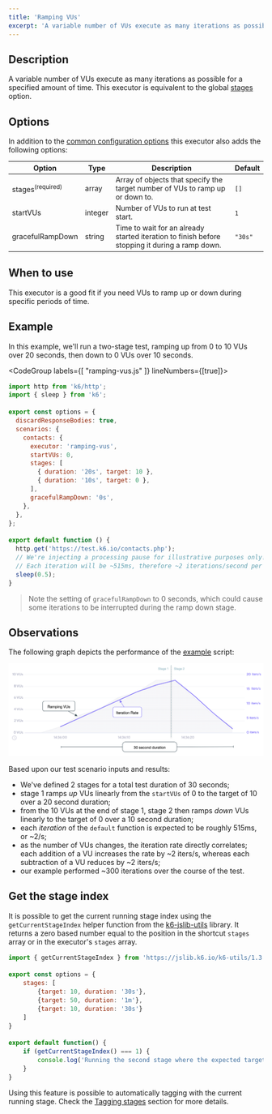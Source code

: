 ```yaml
---
title: 'Ramping VUs'
excerpt: 'A variable number of VUs execute as many iterations as possible for a specified amount of time.'
---
```


## Description

A variable number of VUs execute as many iterations as possible for a specified
amount of time. This executor is equivalent to the global [stages](/using-k6/options#stages) option.

## Options

In addition to the [common configuration options](/using-k6/scenarios#common-options) this executor
also adds the following options:

| Option             | Type    | Description                                                                                    | Default |
| ------------------ | ------- | ---------------------------------------------------------------------------------------------- | ------- |
| stages<sup>(required)</sup>          | array   | Array of objects that specify the target number of VUs to ramp up or down to.                  | `[]`    |
| startVUs         | integer | Number of VUs to run at test start.                                                            | `1`     |
| gracefulRampDown | string  | Time to wait for an already started iteration to finish before stopping it during a ramp down. | `"30s"` |

## When to use

This executor is a good fit if you need VUs to ramp up or down during specific periods
of time.

## Example

In this example, we'll run a two-stage test, ramping up from 0 to 10 VUs over 20 seconds, then down
to 0 VUs over 10 seconds.

<CodeGroup labels={[ "ramping-vus.js" ]} lineNumbers={[true]}>

```javascript
import http from 'k6/http';
import { sleep } from 'k6';

export const options = {
  discardResponseBodies: true,
  scenarios: {
    contacts: {
      executor: 'ramping-vus',
      startVUs: 0,
      stages: [
        { duration: '20s', target: 10 },
        { duration: '10s', target: 0 },
      ],
      gracefulRampDown: '0s',
    },
  },
};

export default function () {
  http.get('https://test.k6.io/contacts.php');
  // We're injecting a processing pause for illustrative purposes only!
  // Each iteration will be ~515ms, therefore ~2 iterations/second per VU maximum throughput.
  sleep(0.5);
}
```

</CodeGroup>

> Note the setting of `gracefulRampDown` to 0 seconds, which could cause some iterations to be
interrupted during the ramp down stage.

## Observations

The following graph depicts the performance of the [example](#example) script:

![Ramping VUs](./images/ramping-vus.png)

Based upon our test scenario inputs and results:

* We've defined 2 stages for a total test duration of 30 seconds;
* stage 1 ramps _up_ VUs linearly from the `startVUs` of 0 to the target of 10 over a 20 second duration;
* from the 10 VUs at the end of stage 1, stage 2 then ramps _down_ VUs linearly to the target of 0 over a 10 second duration;
* each _iteration_ of the `default` function is expected to be roughly 515ms, or ~2/s;
* as the number of VUs changes, the iteration rate directly correlates; each addition of a VU increases the rate by \~2 iters/s, whereas each subtraction of a VU reduces by \~2 iters/s;
* our example performed ~300 iterations over the course of the test.

## Get the stage index

It is possible to get the current running stage index using the `getCurrentStageIndex` helper function from the [k6-jslib-utils](/javascript-api/jslib/utils) library. It returns a zero based number equal to the position in the shortcut `stages` array or in the executor's `stages` array.

```javascript
import { getCurrentStageIndex } from 'https://jslib.k6.io/k6-utils/1.3.0/index.js'

export const options = {
    stages: [
        {target: 10, duration: '30s'},
        {target: 50, duration: '1m'},
        {target: 10, duration: '30s'}
    ]
} 

export default function() {
    if (getCurrentStageIndex() === 1) {
        console.log('Running the second stage where the expected target is 50')
    }
}
```

Using this feature is possible to automatically tagging with the current running stage. Check the [Tagging stages](/using-k6/tags-and-groups/#tagging-stages) section for more details.
